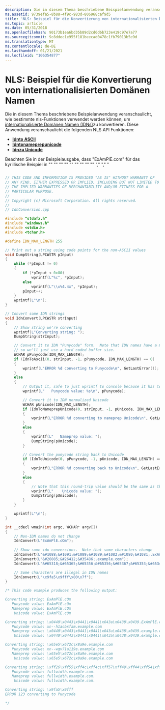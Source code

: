 ```yaml
---
description: Die in diesem Thema beschriebene Beispielanwendung veranschaulicht, wie bestimmte nls-Funktionen verwendet werden können, um internationalisierte Domänen Namen (IDNs) zu konvertieren.
ms.assetid: 9739efa5-8b88-4f9c-983d-806968caf9d5
title: 'NLS: Beispiel für die Konvertierung von internationalisierten Domänen Namen'
ms.topic: article
ms.date: 05/31/2018
ms.openlocfilehash: 90173b1ea6bd35b89d2cd6d6b723e419c97e7a77
ms.sourcegitcommit: 9c8ddec1e955f181beecad0478c1fb79013b5e9d
ms.translationtype: MT
ms.contentlocale: de-DE
ms.lasthandoff: 01/21/2021
ms.locfileid: "106354877"
---
```

# <a name="nls-internationalized-domain-name-conversion-sample"></a>NLS: Beispiel für die Konvertierung von internationalisierten Domänen Namen

Die in diesem Thema beschriebene Beispielanwendung veranschaulicht, wie bestimmte nls-Funktionen verwendet werden können, um [internationalisierte Domänen Namen (IDNs)](handling-internationalized-domain-names--idns.md)zu konvertieren. Diese Anwendung veranschaulicht die folgenden NLS API Funktionen:

-   [**Idnto ASCII**](/windows/desktop/api/Winnls/nf-winnls-idntoascii)
-   [**Idntonameprepunicode**](/windows/desktop/api/Winnls/nf-winnls-idntonameprepunicode)
-   [**Idnzu Unicode**](/windows/desktop/api/Winnls/nf-winnls-idntounicode)

Beachten Sie in der Beispielausgabe, dass "ExAmPlE.com" für das kyrillische Beispiel in "" "" "" "" "" "" "" "" "" "," "," "


```C++

// THIS CODE AND INFORMATION IS PROVIDED "AS IS" WITHOUT WARRANTY OF 
// ANY KIND, EITHER EXPRESSED OR IMPLIED, INCLUDING BUT NOT LIMITED TO 
// THE IMPLIED WARRANTIES OF MERCHANTABILITY AND/OR FITNESS FOR A 
// PARTICULAR PURPOSE. 
// 
// Copyright (c) Microsoft Corporation. All rights reserved. 
// 
// IdnConversion.cpp 

#include "stdafx.h"
#include "windows.h"
#include <stdio.h>
#include <tchar.h>

#define IDN_MAX_LENGTH 255

// Print out a string using code points for the non-ASCII values 
void DumpString(LPCWSTR pInput)
{
    while (*pInput != 0)
    {
        if (*pInput < 0x80)
            wprintf(L"%c", *pInput);
        else
            wprintf(L"\\x%4.4x", *pInput);
        pInput++;
    }
    wprintf(L"\n");
}

// Convert some IDN strings 
void IdnConvert(LPCWSTR strInput)
{
    // Show string we're converting 
    wprintf(L"Converting string: ");
    DumpString(strInput);

    // Convert it to IDN "Punycode" form.  Note that IDN names have a maximum length, 
    // so we'll just use a hard coded buffer size.  
    WCHAR pPunycode[IDN_MAX_LENGTH];
    if (IdnToAscii(0, strInput, -1, pPunycode, IDN_MAX_LENGTH) == 0)
    {
        wprintf(L"ERROR %d converting to Punycode\n", GetLastError());
    }
    else
    {
        // Output it, safe to just wprintf to console because it has to be ASCII 
        wprintf(L"   Punycode value: %s\n", pPunycode);

        // Convert it to IDN normalized Unicode 
        WCHAR pUnicode[IDN_MAX_LENGTH];
        if (IdnToNameprepUnicode(0, strInput, -1, pUnicode, IDN_MAX_LENGTH) == 0)
        {
            wprintf(L"ERROR %d converting to nameprep Unicode\n", GetLastError());
        }
        else
        {
            wprintf(L"   Nameprep value: ");
            DumpString(pUnicode);
        }

        // Convert the punycode string back to Unicode 
        if (IdnToUnicode(0, pPunycode, -1, pUnicode, IDN_MAX_LENGTH) == 0)
        {
            wprintf(L"ERROR %d converting back to Unicode\n", GetLastError());
        }
        else
        {
            // Note that this round-trip value should be the same as the nameprep value above 
            wprintf(L"    Unicode value: ");
            DumpString(pUnicode);
        }
    }

    wprintf(L"\n");
}

int __cdecl wmain(int argc, WCHAR* argv[])
{
    // Non-IDN names do not change 
    IdnConvert(L"ExAmPlE.cOm");
    
    // Show some idn conversions.  Note that some characters change 
    IdnConvert(L"&#1088;&#1091;&#1089;&#1089;&#1082;&#1080;&#1081;.ExAmPlE.cOm");
    IdnConvert(L"&#26085;&#26412;&#35486;.example.com");
    IdnConvert(L"&#65318;&#65365;&#65356;&#65356;&#65367;&#65353;&#65348;&#65364;&#65352;&#12290;example&#12290;com&#12290;");

    // Some characters are illegal in IDN names 
    IdnConvert(L"\x9fa5\x9fff\x00\x7f");
}

/* This code example produces the following output:

Converting string: ExAmPlE.cOm
   Punycode value: ExAmPlE.cOm
   Nameprep value: ExAmPlE.cOm
    Unicode value: ExAmPlE.cOm

Converting string: \x0440\x0443\x0441\x0441\x043a\x0438\x0439.ExAmPlE.cOm
   Punycode value: xn--h1acbxfam.example.com
   Nameprep value: \x0440\x0443\x0441\x0441\x043a\x0438\x0439.example.com
    Unicode value: \x0440\x0443\x0441\x0441\x043a\x0438\x0439.example.com

Converting string: \x65e5\x672c\x8a9e.example.com
   Punycode value: xn--wgv71a119e.example.com
   Nameprep value: \x65e5\x672c\x8a9e.example.com
    Unicode value: \x65e5\x672c\x8a9e.example.com

Converting string: \xff26\xff55\xff4c\xff4c\xff57\xff49\xff44\xff54\xff48\x3002example\x3002com\x3002
   Punycode value: fullwidth.example.com.
   Nameprep value: fullwidth.example.com.
    Unicode value: fullwidth.example.com.

Converting string: \x9fa5\x9fff
ERROR 123 converting to Punycode

*/
```



 

 



